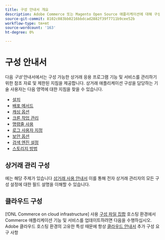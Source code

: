 ```yaml
---
title: 구성 안내서 개요
description: Adobe Commerce 또는 Magento Open Source 애플리케이션에 대해 구성 가능한 모든 기능 및 서비스에 대해 알아봅니다.
source-git-commit: 8102c083bb0216bbdcad2882f39f7711b9cee52b
workflow-type: tm+mt
source-wordcount: '163'
ht-degree: 0%

---
```



# 구성 안내서

다음 _구성_ 안내서에서는 구성 가능한 상거래 응용 프로그램 기능 및 서비스를 관리하기 위한 참조 자료 및 제한된 지침을 제공합니다. 상거래 애플리케이션 구성을 담당하는 기술 사용자는 다음 영역에 대한 지침을 찾을 수 있습니다.

- [설치](../configuration/bootstrap/initialization.md)
- [배포 메서드](../configuration/deployment/overview.md)
- [캐싱 옵션](../configuration/cache/caching-overview.md)
- [크론 작업 관리](../configuration/cron/custom-cron.md)
- [명령줄 사용](../configuration/cli/config-cli.md)
- [로그 사용자 지정](../configuration/logs/custom-logging.md)
- [보안 옵션](../configuration/security/overview.md)
- [검색 엔진 설정](../configuration/search/configure-search-engine.md)
- [스토리지 방법](../configuration/storage/memcached.md)

## 상거래 관리 구성

에는 해당 주제가 있습니다 [상거래 사용 안내서](https://docs.magento.com/user-guide/stores/configuration.html) 이를 통해 전자 상거래 관리자의 모든 구성 설정에 대한 필드 설명을 이해할 수 있습니다.

## 클라우드 구성

[!DNL Commerce on cloud infrastructure] 사용 [구성 파일 집합](https://experienceleague.adobe.com/docs/commerce-cloud-service/user-guide/configure/overview.html) 호스팅 환경에서 Commerce 애플리케이션 기능 및 서비스를 업데이트하려면 다음을 수행하십시오. Adobe 클라우드 호스팅 환경의 고유한 특성 때문에 항상 [클라우드 안내서](https://experienceleague.adobe.com/docs/commerce-cloud-service/user-guide/overview.html) 추가 구성 요구 사항
